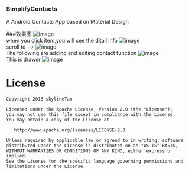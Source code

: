 ### SimplifyContacts
A Android Contacts App based on Material Design

###效果图
![image](https://raw.githubusercontent.com/skylineTan/SimplifyContacts/master/images/img1.png)                      
when you click item,you will see the ditail info
![image](https://raw.githubusercontent.com/skylineTan/SimplifyContacts/master/images/img4.png)              
scroll to -->
![image](https://raw.githubusercontent.com/skylineTan/SimplifyContacts/master/images/img5.png)              
The following are adding and editing contact function
![image](https://raw.githubusercontent.com/skylineTan/SimplifyContacts/master/images/img3.png)              
This is drawer
![image](https://raw.githubusercontent.com/skylineTan/SimplifyContacts/master/images/img2.png)              

License
=======

    Copyright 2016 skylineTan

    Licensed under the Apache License, Version 2.0 (the "License");
    you may not use this file except in compliance with the License.
    You may obtain a copy of the License at

       http://www.apache.org/licenses/LICENSE-2.0

    Unless required by applicable law or agreed to in writing, software
    distributed under the License is distributed on an "AS IS" BASIS,
    WITHOUT WARRANTIES OR CONDITIONS OF ANY KIND, either express or implied.
    See the License for the specific language governing permissions and
    limitations under the License.
